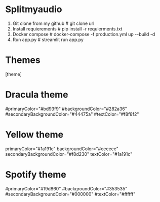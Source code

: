 # Splitmyaudio

1) Git clone from my github # git clone url
2) Install requierements # pip install -r requierments.txt
3) Docker compose # docker-compose -f production.yml up --build -d
4) Run app.py # streamlit run app.py


# Themes

[theme]

# Dracula theme

#primaryColor="#bd93f9"
#backgroundColor="#282a36"
#secondaryBackgroundColor="#44475a"
#textColor="#f8f8f2"

# Yellow theme
primaryColor="#1a191c"
backgroundColor="#eeeeee"
secondaryBackgroundColor="#f8d230"
textColor="#1a191c"

# Spotify theme

#primaryColor="#19d860"
#backgroundColor="#353535"
#secondaryBackgroundColor="#000000"
#textColor="#ffffff"

